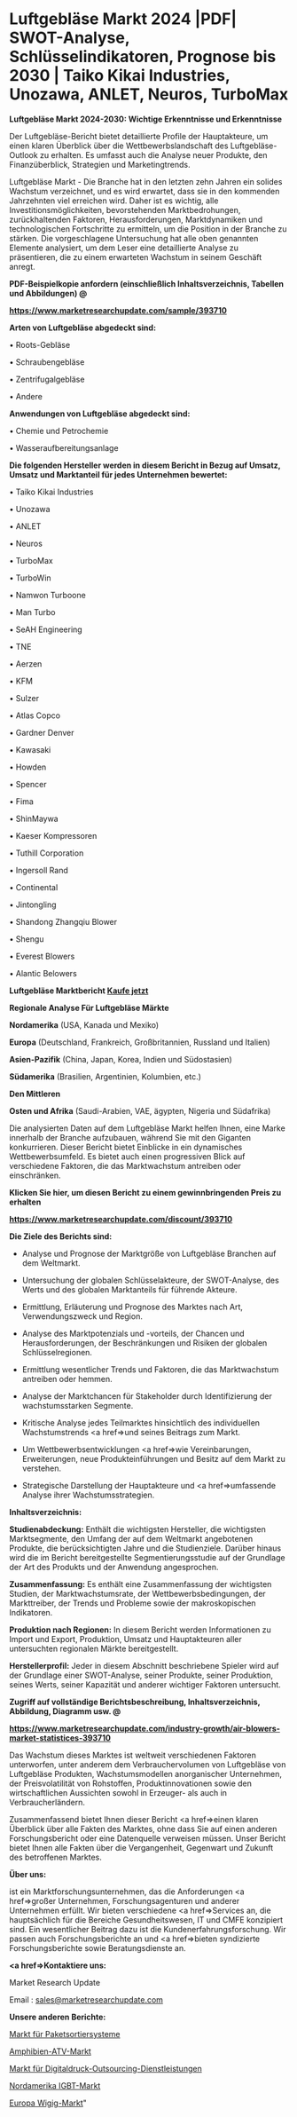 # Luftgebläse Markt 2024 |PDF| SWOT-Analyse, Schlüsselindikatoren, Prognose bis 2030 | Taiko Kikai Industries, Unozawa, ANLET, Neuros, TurboMax

<strong>Luftgebläse Markt 2024-2030: Wichtige Erkenntnisse und Erkenntnisse</strong>

Der Luftgebläse-Bericht bietet detaillierte Profile der Hauptakteure, um einen klaren Überblick über die Wettbewerbslandschaft des Luftgebläse-Outlook zu erhalten. Es umfasst auch die Analyse neuer Produkte, den Finanzüberblick, Strategien und Marketingtrends.

Luftgebläse Markt - Die Branche hat in den letzten zehn Jahren ein solides Wachstum verzeichnet, und es wird erwartet, dass sie in den kommenden Jahrzehnten viel erreichen wird. Daher ist es wichtig, alle Investitionsmöglichkeiten, bevorstehenden Marktbedrohungen, zurückhaltenden Faktoren, Herausforderungen, Marktdynamiken und technologischen Fortschritte zu ermitteln, um die Position in der Branche zu stärken. Die vorgeschlagene Untersuchung hat alle oben genannten Elemente analysiert, um dem Leser eine detaillierte Analyse zu präsentieren, die zu einem erwarteten Wachstum in seinem Geschäft anregt.



<strong><b>PDF-Beispielkopie anfordern (einschließlich Inhaltsverzeichnis, Tabellen und Abbildungen) @ </b></strong>

<strong><a href=https://www.marketresearchupdate.com/sample/393710>

<strong>https://www.marketresearchupdate.com/sample/393710</u></a></strong></strong>



<strong>Arten von Luftgebläse abgedeckt sind:</strong>

• Roots-Gebläse

• Schraubengebläse

• Zentrifugalgebläse

• Andere



<strong>Anwendungen von Luftgebläse abgedeckt sind:</strong>

• Chemie und Petrochemie

• Wasseraufbereitungsanlage



<strong>Die folgenden Hersteller werden in diesem Bericht in Bezug auf Umsatz, Umsatz und Marktanteil für jedes Unternehmen bewertet:</strong>

• Taiko Kikai Industries

• Unozawa

• ANLET

• Neuros

• TurboMax

• TurboWin

• Namwon Turboone

• Man Turbo

• SeAH Engineering

• TNE

• Aerzen

• KFM

• Sulzer

• Atlas Copco

• Gardner Denver

• Kawasaki

• Howden

• Spencer

• Fima

• ShinMaywa

• Kaeser Kompressoren

• Tuthill Corporation

• Ingersoll Rand

• Continental

• Jintongling

• Shandong Zhangqiu Blower

• Shengu

• Everest Blowers

• Alantic Belowers



<strong>Luftgebläse Marktbericht <a href=https://www.marketresearchupdate.com/buynow/393710>Kaufe jetzt</a></strong>



<strong>Regionale Analyse Für Luftgebläse Märkte</strong>



<strong>Nordamerika</strong> (USA, Kanada und Mexiko)



<strong>Europa</strong> (Deutschland, Frankreich, Großbritannien, Russland und Italien)



<strong>Asien-Pazifik</strong> (China, Japan, Korea, Indien und Südostasien)



<strong>Südamerika</strong> (Brasilien, Argentinien, Kolumbien, etc.)



<strong>Den Mittleren</strong> 

<strong>Osten und Afrika</strong> (Saudi-Arabien, VAE, ägypten, Nigeria und Südafrika)

Die analysierten Daten auf dem Luftgebläse Markt helfen Ihnen, eine Marke innerhalb der Branche aufzubauen, während Sie mit den Giganten konkurrieren. Dieser Bericht bietet Einblicke in ein dynamisches Wettbewerbsumfeld. Es bietet auch einen progressiven Blick auf verschiedene Faktoren, die das Marktwachstum antreiben oder einschränken.



<strong>Klicken Sie hier, um diesen Bericht zu einem gewinnbringenden Preis zu erhalten
</strong>

<strong><a href=https://www.marketresearchupdate.com/discount/393710>https://www.marketresearchupdate.com/discount/393710</b></u></strong></a>



<strong>Die Ziele des Berichts sind:</strong>

- Analyse und Prognose der Marktgröße von Luftgebläse Branchen auf dem Weltmarkt.

- Untersuchung der globalen Schlüsselakteure, der SWOT-Analyse, des Werts und des globalen Marktanteils für führende Akteure.

- Ermittlung, Erläuterung und Prognose des Marktes nach Art, Verwendungszweck und Region.

- Analyse des Marktpotenzials und -vorteils, der Chancen und Herausforderungen, der Beschränkungen und Risiken der globalen Schlüsselregionen.

- Ermittlung wesentlicher Trends und Faktoren, die das Marktwachstum antreiben oder hemmen.

- Analyse der Marktchancen für Stakeholder durch Identifizierung der wachstumsstarken Segmente.

- Kritische Analyse jedes Teilmarktes hinsichtlich des individuellen Wachstumstrends <a href=>und</a> seines Beitrags zum Markt.

- Um Wettbewerbsentwicklungen <a href=>wie</a> Vereinbarungen, Erweiterungen, neue Produkteinführungen und Besitz auf dem Markt zu verstehen.

- Strategische Darstellung der Hauptakteure und <a href=>umfas</a>sende Analyse ihrer Wachstumsstrategien.



<strong>Inhaltsverzeichnis:</strong>



<strong>Studienabdeckung:</strong> Enthält die wichtigsten Hersteller, die wichtigsten Marktsegmente, den Umfang der auf dem Weltmarkt angebotenen Produkte, die berücksichtigten Jahre und die Studienziele. Darüber hinaus wird die im Bericht bereitgestellte Segmentierungsstudie auf der Grundlage der Art des Produkts und der Anwendung angesprochen.



<strong>Zusammenfassung:</strong> Es enthält eine Zusammenfassung der wichtigsten Studien, der Marktwachstumsrate, der Wettbewerbsbedingungen, der Markttreiber, der Trends und Probleme sowie der makroskopischen Indikatoren.



<strong>Produktion nach Regionen:</strong> In diesem Bericht werden Informationen zu Import und Export, Produktion, Umsatz und Hauptakteuren aller untersuchten regionalen Märkte bereitgestellt.



<strong>Herstellerprofil:</strong> Jeder in diesem Abschnitt beschriebene Spieler wird auf der Grundlage einer SWOT-Analyse, seiner Produkte, seiner Produktion, seines Werts, seiner Kapazität und anderer wichtiger Faktoren untersucht.



<strong><b>Zugriff auf vollständige Berichtsbeschreibung, Inhaltsverzeichnis, Abbildung, Diagramm usw. @ </b></strong>

<strong><a href=https://www.marketresearchupdate.com/industry-growth/air-blowers-market-statistices-393710>https://www.marketresearchupdate.com/industry-growth/air-blowers-market-statistices-393710</a></strong>

Das Wachstum dieses Marktes ist weltweit verschiedenen Faktoren unterworfen, unter anderem dem Verbrauchervolumen von Luftgebläse von Luftgebläse Produkten, Wachstumsmodellen anorganischer Unternehmen, der Preisvolatilität von Rohstoffen, Produktinnovationen sowie den wirtschaftlichen Aussichten sowohl in Erzeuger- als auch in Verbraucherländern.

Zusammenfassend bietet Ihnen dieser Bericht <a href=>einen</a> klaren Überblick über alle Fakten des Marktes, ohne dass Sie auf einen anderen Forschungsbericht oder eine Datenquelle verweisen müssen. Unser Bericht bietet Ihnen alle Fakten über die Vergangenheit, Gegenwart und Zukunft des betroffenen Marktes.



<strong>Über uns:</strong>

 ist ein Marktforschungsunternehmen, das die Anforderungen <a href=>großer</a> Unternehmen, Forschungsagenturen und anderer Unternehmen erfüllt. Wir bieten verschiedene <a href=>Services</a> an, die hauptsächlich für die Bereiche Gesundheitswesen, IT und CMFE konzipiert sind. Ein wesentlicher Beitrag dazu ist die Kundenerfahrungsforschung. Wir passen auch Forschungsberichte an und <a href=>bieten</a> syndizierte Forschungsberichte sowie Beratungsdienste an.



<strong><a href=>Kontaktiere uns:</a></strong>

Market Research Update

Email : sales@marketresearchupdate.com



<strong>Unsere anderen Berichte:</strong>

<a href=https://www.linkedin.com/pulse/parcel-sorting-system-market-2023-2029-in-depth>Markt für Paketsortiersysteme</a>

<a href=https://www.linkedin.com/pulse/amphibious-atv-market-analysis-segment-region>Amphibien-ATV-Markt</a>

<a href=https://www.linkedin.com/pulse/digital-printing-outsourcing-service-market-sizing-up>Markt für Digitaldruck-Outsourcing-Dienstleistungen</a>

<a href=https://www.linkedin.com/pulse/north-america-igbt-market-2023-thriving-tremendous>Nordamerika IGBT-Markt</a>

<a href=https://www.linkedin.com/pulse/europe-wigig-market-growing-rapidly>Europa Wigig-Markt</a>"
